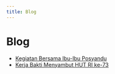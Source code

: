 ```yaml
---
title: Blog
---
```

# Blog

* [Kegiatan Bersama Ibu-Ibu Posyandu](kegiatan-bersama-ibu-ibu-posyandu.md)
* [Kerja Bakti Menyambut HUT RI ke-73](./kerja-bakti-menyambut-hut-ri.md)
